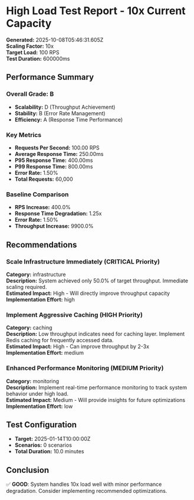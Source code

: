 # High Load Test Report - 10x Current Capacity

**Generated:** 2025-10-08T05:46:31.605Z  
**Scaling Factor:** 10x  
**Target Load:** 100 RPS  
**Test Duration:** 600000ms

## Performance Summary

### Overall Grade: B

- **Scalability:** D (Throughput Achievement)
- **Stability:** B (Error Rate Management)
- **Efficiency:** A (Response Time Performance)

### Key Metrics

- **Requests Per Second:** 100.00 RPS
- **Average Response Time:** 250.00ms
- **P95 Response Time:** 400.00ms
- **P99 Response Time:** 800.00ms
- **Error Rate:** 1.50%
- **Total Requests:** 60,000

### Baseline Comparison

- **RPS Increase:** 400.0%
- **Response Time Degradation:** 1.25x
- **Error Rate:** 1.50%
- **Throughput Increase:** 9900.0%

## Recommendations


### Scale Infrastructure Immediately (CRITICAL Priority)

**Category:** infrastructure  
**Description:** System achieved only 50.0% of target throughput. Immediate scaling required.  
**Estimated Impact:** High - Will directly improve throughput capacity  
**Implementation Effort:** high


### Implement Aggressive Caching (HIGH Priority)

**Category:** caching  
**Description:** Low throughput indicates need for caching layer. Implement Redis caching for frequently accessed data.  
**Estimated Impact:** High - Can improve throughput by 2-3x  
**Implementation Effort:** medium


### Enhanced Performance Monitoring (MEDIUM Priority)

**Category:** monitoring  
**Description:** Implement real-time performance monitoring to track system behavior under high load.  
**Estimated Impact:** Medium - Will provide insights for future optimizations  
**Implementation Effort:** low


## Test Configuration

- **Target:** 2025-01-14T10:00:00Z
- **Scenarios:** 0 scenarios
- **Total Duration:** 10.0 minutes

## Conclusion

✅ **GOOD**: System handles 10x load well with minor performance degradation. Consider implementing recommended optimizations.
